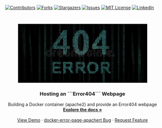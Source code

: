 <!--
*** Thanks for checking out this README Template. If you have a suggestion that would
*** make this better, please fork the docker-error-page-apache and create a pull request or simply open
*** an issue with the tag "enhancement".
*** Thanks again! Now go create something AMAZING! :D
***
***
***
*** To avoid retyping too much info. Do a search and replace for the following:
*** adminph-de, docker-error-page-apache, N00ky2010, patrick.hayo@flsmidth.com
-->




<!-- PROJECT SHIELDS -->
<!--
*** I'm using markdown "reference style" links for readability.
*** Reference links are enclosed in brackets [ ] instead of parentheses ( ).
*** See the bottom of this document for the declaration of the reference variables
*** for contributors-url, forks-url, etc. This is an optional, concise syntax you may use.
*** https://www.markdownguide.org/basic-syntax/#reference-style-links
-->
[![Contributors][contributors-shield]][contributors-url]
[![Forks][forks-shield]][forks-url]
[![Stargazers][stars-shield]][stars-url]
[![Issues][issues-shield]][issues-url]
[![MIT License][license-shield]][license-url]
[![LinkedIn][linkedin-shield]][linkedin-url]

<!-- PROJECT LOGO -->
<br />
<p align="center">
  <a href="https://github.com/adminph-de/docker-error-page-apache">
    <img src="images/logo.png" alt="Logo" width="421" height="192">
  </a>

  <h3 align="center">Hosting an ```Error404``` Webpage</h3>

  <p align="center">
    Building a Docker container (apache2) and provide an Error404 webpage
    <br />
    <a href="https://github.com/adminph-de/docker-error-page-apache"><strong>Explore the docs »</strong></a>
    <br />
    <br />
    <a href="https://github.com/adminph-de/docker-error-page-apache">View Demo</a>
    ·
    <a href="https://github.com/adminph-de/docker-error-page-apache/issues">docker-error-page-apachert Bug</a>
    ·
    <a href="https://github.com/adminph-de/docker-error-page-apache/issues">Request Feature</a>
  </p>
</p>



<!-- MARKDOWN LINKS & IMAGES -->
<!-- https://www.markdownguide.org/basic-syntax/#reference-style-links -->
[contributors-shield]: https://img.shields.io/github/contributors/adminph-de/docker-error-page-apache.svg?style=flat-square
[contributors-url]: https://github.com/adminph-de/docker-error-page-apache/graphs/contributors
[forks-shield]: https://img.shields.io/github/forks/adminph-de/docker-error-page-apache.svg?style=flat-square
[forks-url]: https://github.com/adminph-de/docker-error-page-apache/network/members
[stars-shield]: https://img.shields.io/github/stars/adminph-de/docker-error-page-apache.svg?style=flat-square
[stars-url]: https://github.com/adminph-de/docker-error-page-apache/stargazers
[issues-shield]: https://img.shields.io/github/issues/adminph-de/docker-error-page-apache.svg?style=flat-square
[issues-url]: https://github.com/adminph-de/docker-error-page-apache/issues
[license-shield]: https://img.shields.io/github/license/adminph-de/docker-error-page-apache.svg?style=flat-square
[license-url]: https://github.com/adminph-de/docker-error-page-apache/blob/master/LICENSE.txt
[linkedin-shield]: https://img.shields.io/badge/patrickhayo-LinkedIn-black.svg?style=flat-square&logo=linkedin&colorB=555
[linkedin-url]: https://www.linkedin.com/in/patrickhayo/?locale=en_US
[product-screenshot]: images/screenshot.png
[product-screenshot-run]: images/screenshot_run.png